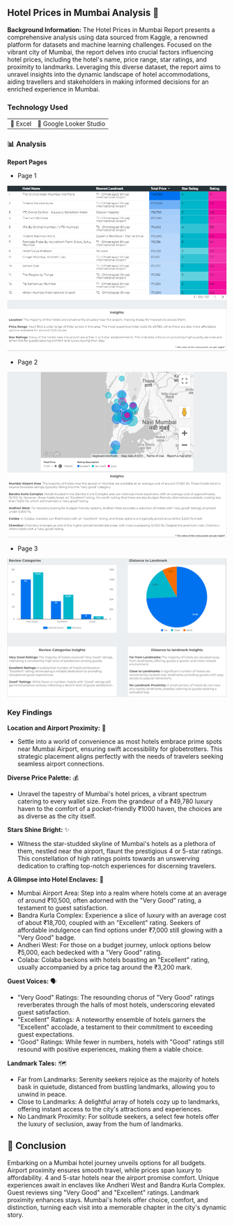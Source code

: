 ## Hotel Prices in Mumbai Analysis 🏨

**Background Information:** The Hotel Prices in Mumbai Report presents a comprehensive analysis using data sourced from Kaggle, a renowned platform for datasets and machine learning challenges. Focused on the vibrant city of Mumbai, the report delves into crucial factors influencing hotel prices, including the hotel's name, price range, star ratings, and proximity to landmarks. Leveraging this diverse dataset, the report aims to unravel insights into the dynamic landscape of hotel accommodations, aiding travellers and stakeholders in making informed decisions for an enriched experience in Mumbai.

### Technology Used

<table>
  <tr>
    <td>🔹 Excel</td>
    <td>🔹 Google Looker Studio</td>
  </tr>
</table>

### 📊 Analysis

**Report Pages**

- Page 1
  
[![Hotel Prices in Mumbai Page 1](/images/HotelPrices/HP01.png?raw=true)](/images/HotelPrices/HP01.png?raw=true) 

- Page 2
  
[![Hotel Prices in Mumbai Page 2](/images/HotelPrices/HP02.png?raw=true)](/images/HotelPrices/HP02.png?raw=true) 

- Page 3
  
[![Hotel Prices in Mumbai Page 3](/images/HotelPrices/HP03.png?raw=true)](/images/HotelPrices/HP03.png?raw=true) 


### Key Findings

**Location and Airport Proximity:** 🌆

- Settle into a world of convenience as most hotels embrace prime spots near Mumbai Airport, ensuring swift accessibility for globetrotters. This strategic placement aligns perfectly with the needs of travelers seeking seamless airport connections.

**Diverse Price Palette:** 💰

- Unravel the tapestry of Mumbai's hotel prices, a vibrant spectrum catering to every wallet size. From the grandeur of a ₹49,780 luxury haven to the comfort of a pocket-friendly ₹1000 haven, the choices are as diverse as the city itself.

**Stars Shine Bright:** ✨

- Witness the star-studded skyline of Mumbai's hotels as a plethora of them, nestled near the airport, flaunt the prestigious 4 or 5-star ratings. This constellation of high ratings points towards an unswerving dedication to crafting top-notch experiences for discerning travelers.

**A Glimpse into Hotel Enclaves:** 👀

- Mumbai Airport Area: Step into a realm where hotels come at an average of around ₹10,500, often adorned with the "Very Good" rating, a testament to guest satisfaction.
- Bandra Kurla Complex: Experience a slice of luxury with an average cost of about ₹18,700, coupled with an "Excellent" rating. Seekers of affordable indulgence can find options under ₹7,000 still glowing with a "Very Good" badge.
- Andheri West: For those on a budget journey, unlock options below ₹5,000, each bedecked with a "Very Good" rating.
- Colaba: Colaba beckons with hotels boasting an "Excellent" rating, usually accompanied by a price tag around the ₹3,200 mark.

**Guest Voices:** 🗣️

- "Very Good" Ratings: The resounding chorus of "Very Good" ratings reverberates through the halls of most hotels, underscoring elevated guest satisfaction.
- "Excellent" Ratings: A noteworthy ensemble of hotels garners the "Excellent" accolade, a testament to their commitment to exceeding guest expectations.
- "Good" Ratings: While fewer in numbers, hotels with "Good" ratings still resound with positive experiences, making them a viable choice.

**Landmark Tales:** 🗺️

- Far from Landmarks: Serenity seekers rejoice as the majority of hotels bask in quietude, distanced from bustling landmarks, allowing you to unwind in peace.
- Close to Landmarks: A delightful array of hotels cozy up to landmarks, offering instant access to the city's attractions and experiences.
- No Landmark Proximity: For solitude seekers, a select few hotels offer the luxury of seclusion, away from the hum of landmarks.


## 📝 Conclusion

Embarking on a Mumbai hotel journey unveils options for all budgets. Airport proximity ensures smooth travel, while prices span luxury to affordability. 4 and 5-star hotels near the airport promise comfort. Unique experiences await in enclaves like Andheri West and Bandra Kurla Complex. Guest reviews sing "Very Good" and "Excellent" ratings. Landmark proximity enhances stays. Mumbai's hotels offer choice, comfort, and distinction, turning each visit into a memorable chapter in the city's dynamic story.
